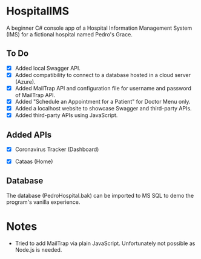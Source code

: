 # HospitalIMS
A beginner C# console app of a Hospital Information Management System (IMS) for a fictional hospital named Pedro's Grace.

## To Do
- [x] Added local Swagger API.
- [x] Added compatibility to connect to a database hosted in a cloud server (Azure).
- [x] Added MailTrap API and configuration file for username and password of MailTrap API.
- [x] Added "Schedule an Appointment for a Patient" for Doctor Menu only.
- [x] Added a localhost website to showcase Swagger and third-party APIs.
- [x] Added third-party APIs using JavaScript.

## Added APIs
- [X] Coronavirus Tracker (Dashboard)
- [X] Cataas (Home)


## Database
The database (PedroHospital.bak) can be imported to MS SQL to demo the program's vanilla experience.

# Notes
- Tried to add MailTrap via plain JavaScript. Unfortunately not possible as Node.js is needed.